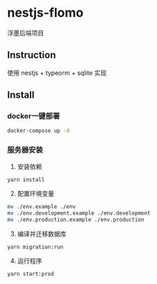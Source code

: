 # nestjs-flomo
浮墨后端项目
## Instruction
使用 nestjs + typeorm + sqlite 实现

## Install
### docker一键部署
```bash
docker-compose up -d
```

### 服务器安装
1. 安装依赖
```bash
yarn install
```
2. 配置环境变量
```bash
mv ./env.example ./env
mv ./env.development.example ./env.development
mv ./env.production.example ./env.production
```
3. 编译并迁移数据库
```
yarn migration:run
```
4. 运行程序
```bash
yarn start:prod
```
